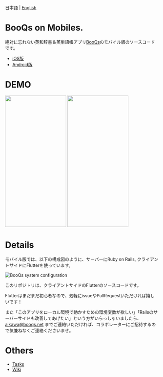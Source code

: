 日本語 | [English](./README-en.md)

# BooQs on Mobiles.

絶対に忘れない英和辞書＆英単語帳アプリ[BooQs](https://www.booqs.net/)のモバイル版のソースコードです。

-  [iOS版](https://apps.apple.com/jp/app/booqs/id1594559036?ign-itsct=apps_box_link&ign-itscg=30200)
-  [Android版](https://play.google.com/store/apps/details?id=com.booqs.booqs_mobile)

# DEMO

<img src="https://user-images.githubusercontent.com/44082240/145131653-4fb3e5dd-70e7-4c5f-b148-8c4382f77451.png" width=200 height=429/> <img src="https://user-images.githubusercontent.com/44082240/145131681-511ba9bf-6e6a-455c-86c1-08b19ce84f59.png" width=200 height=429/> 
                                                                                                               
                                                                                                               
# Details
モバイル版では、以下の構成図のように、サーバーにRuby on Rails, クライアントサイドにFlutterを使っています。

![BooQs system configuration](https://user-images.githubusercontent.com/44082240/145335890-1a0d4255-bb33-4d00-ba5f-d1df3a1b0c37.png)


このリポジトリは、クライアントサイドのFlutterのソースコードです。

Flutterはまだまだ初心者なので、気軽にissueやPullRequestいただければ嬉しいです！

また「このアプリをローカル環境で動かすための環境変数が欲しい」「Railsのサーバーサイドも改善してあげたい」という方がいらっしゃいましたら、aikawa@booqs.net までご連絡いただければ、コラボレーターにご招待するので気兼ねなくご連絡くださいませ。

# Others
- [Tasks](https://github.com/kawanji01/BooQs_on_mobiles/projects/1)
- [Wiki](https://github.com/kawanji01/BooQs_on_mobiles/wiki)
